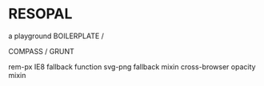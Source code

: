 # RESOPAL
a playground BOILERPLATE /

COMPASS / GRUNT

rem-px IE8 fallback function
svg-png fallback mixin
cross-browser opacity mixin
